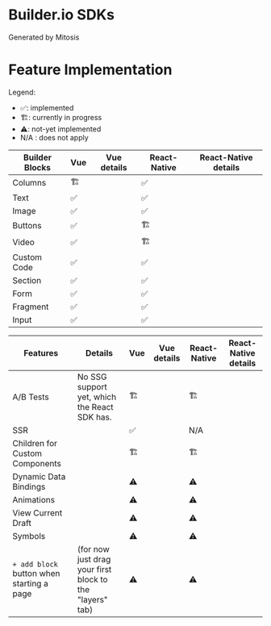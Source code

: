 # Builder.io SDKs

Generated by Mitosis

# Feature Implementation

Legend:

- ✅: implemented
- 🏗: currently in progress
- ⚠️: not-yet implemented
- N/A : does not apply

| Builder Blocks | Vue | Vue details | React-Native | React-Native details |
| -------------- | --- | ----------- | ------------ | -------------------- |
| Columns        | 🏗   |             | ✅           |                      |
| Text           | ✅  |             | ✅           |                      |
| Image          | ✅  |             | ✅           |                      |
| Buttons        | ✅  |             | 🏗            |                      |
| Video          | ✅  |             | 🏗            |                      |
| Custom Code    | ✅  |             | ✅           |                      |
| Section        | ✅  |             | ✅           |                      |
| Form           | ✅  |             | ✅           |                      |
| Fragment       | ✅  |             | ✅           |                      |
| Input          | ✅  |             | ✅           |                      |

| Features                                  | Details                                                  | Vue | Vue details | React-Native | React-Native details |
| ----------------------------------------- | -------------------------------------------------------- | --- | ----------- | ------------ | -------------------- |
| A/B Tests                                 | No SSG support yet, which the React SDK has.             | 🏗   |             | 🏗            |                      |
| SSR                                       |                                                          | ✅  |             | N/A          |                      |
| Children for Custom Components            |                                                          | 🏗   |             | 🏗            |                      |
| Dynamic Data Bindings                     |                                                          | ⚠️  |             | ⚠️           |                      |
| Animations                                |                                                          | ⚠️  |             | ⚠️           |                      |
| View Current Draft                        |                                                          | ⚠️  |             | ⚠️           |                      |
| Symbols                                   |                                                          | ⚠️  |             | ⚠️           |                      |
| `+ add block` button when starting a page | (for now just drag your first block to the "layers" tab) | ⚠️  |             | ⚠️           |                      |
